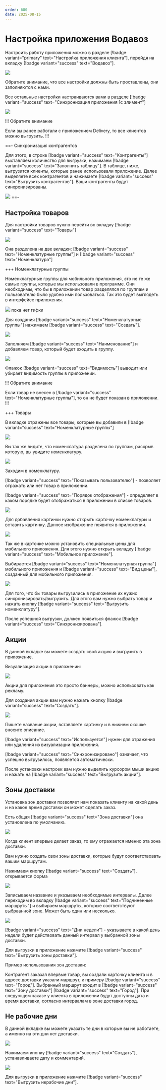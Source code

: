 ```yaml
---
order: 680
date: 2025-08-15
---
```


# Настройка приложения Водавоз

Настроить работу приложения можно в разделе [!badge variant="primary" text="Настройка приложения клиента"], перейдя на вкладку [!badge variant="success" text="Водавоз"].

![](\images\изменения\прил.jpg)

Обратите внимание, что все настройки должны быть проставлены, они заполняются с нами.

Все остальные настройки настраиваются вами в разделе [!badge variant="success" text="Синхронизация приложения 1с элимент"]

![](\images\изменения\прил1.jpg)

!!! Обратите внимание

Если вы ранее работали с приложением Delivery, то все клиентов можно выгрузить.
!!!

==- Синхронизация контрагентов

Для этого, в строке [!badge variant="success" text="Контрагенты"] выставляем количество для выгрузки, нажимаем [!badge variant="success" text="Заполнить таблицу"]. В таблице, ниже, выгрузится клиенты,
которые ранее использовали приложение. Далее выделяете всех контрагентов и нажимаете [!badge variant="success" text="Выгрузить контрагентов"]. Ваши контрагенты будут синхронизированы.

![](\images\изменения\прил.gif)
==-

## Настройка товаров

Для настройки товаров нужно перейти во вкладку [!badge variant="success" text="Товары"]

![](\images\изменения\прил1.jpg)

Она разделена на две вкладки: [!badge variant="success" text="Номенклатурные группы"] и [!badge variant="success" text="Номенклатура"]

+++ Номенклатурные группы

Номенклатурные группы для мобильного приложения, это не те же самые группы, которые мы использовали в программе. Они необходимы, что бы в приложении товар разделялся по группам и пользователю было 
удобно ими пользоваться. Так это будет выглядеть в интерфейсе приложения.

![](\images\изменения\прил1.gif) пока нет гифки

Для создания [!badge variant="success" text="Номенклатурные группы"] нажимаем [!badge variant="success" text="Создать"].

![](\images\изменения\прил2.jpg)

Заполняем [!badge variant="success" text="Наименование"] и добавляем товар, который будет входить в группу. 

![](\images\изменения\прил2.gif)

Флажок [!badge variant="success" text="Видимость"] выводит или убирает видимость группы в приложении.

!!! Обратите внимание

Если товар не внесен в [!badge variant="success" text="Номенклатурные группы"], то он не будет показан в приложении.
!!!

+++ Товары

В вкладке отражены все товары, которые вы добавили в [!badge variant="success" text="Номенклатурные группы"]

![](\images\изменения\прил3.jpg)

Вы так же видите, что номенклатура разделена по группам, раскрыв которую, вы увидите номенклатуру.

![](\images\изменения\прил4.jpg)

Заходим в номенклатуру. 

[!badge variant="success" text="Показывать пользователю"] - позволяет отражать или нет товар в приложении.

[!badge variant="success" text="Порядок отображения"] - определяет в каком порядке будет отображаться в приложении в списке товаров.

![](\images\изменения\прил5.jpg)

Для добавления картинки нужно открыть карточку номенклатуры и вставить картинку. Данное изображение появится в приложении.

![](\images\изменения\прил3.gif)

Так же в карточке можно установить специальные цены для мобильного приложения. Для этого нужно открыть вкладку [!badge variant="success" text="Мобильное приложение"].

Выбирается [!badge variant="success" text="Номенклатурная группа"] мобильного приложения и [!badge variant="success" text="Вид цены"], созданный для мобильного приложения.

![](\images\изменения\прил6.jpg)

Для того, что бы товары выгрузились в приложение их нужно синхронизировать/выгрузить. Для этого вам нужно выбрать товар и нажать кнопку [!badge variant="success" text="Выгрузить номенклатуру"].

После успешной выгрузки, должен появиться флажок [!badge variant="success" text="Синхронизирована"]. 

## Акции

В данной вкладке вы можете создать свой акцию и выгрузить в приложение. 

Визуализация акции в приложении:

![](\images\изменения\прил7.jpg)

Акции для приложения это просто баннеры, можно использовать как рекламу.

Для создания акции вам нужно нажать кнопку [!badge variant="success" text="Создать"].

![](\images\изменения\прил8.jpg)

Пишете название акции, вставляете картинку и в нижнем окошке вносите описание.

[!badge variant="success" text="Используется"] нужен для отражения или удаления из визуализации приложения. 

[!badge variant="success" text="Синхронизировано"] означает, что успешно выгрузилось, появляется автоматически.

После установки настроек вам нужно выделить курсором мыши акцию и нажать на [!badge variant="success" text="Выгрузить акции"].

## Зоны доставки

Установка зон доставки позволяет нам показать клиенту на какой день и на какое время доставки он может сделать заказ.

Есть общая [!badge variant="success" text="Зона доставки"] она установлена по умолчанию.

![](\images\изменения\прил9.jpg)

Когда клиент впервые делает заказ, то ему отражается именно эта зона доставки.

Вам нужно создать свои зоны доставки, которые будут соответствовать вашим маршрутам.

Нажимаем кнопку [!badge variant="success" text="Создать"], открывается форма

![](\images\изменения\прил0.jpg)

Записываем название и указываем необходимые интервалы. Далее переходим во вкладку [!badge variant="success" text="Подчиненные маршруты"] и выбираем маршруты, которые соответствуют выбраанной зоне. 
Может быть один или несколько.

![](\images\изменения\прил4.gif)

[!badge variant="success" text="Дни недели"] - указываете в какой день недели будет действовать данный интервал у выбранной зоны доставки.

Для выгрузки в приложение нажмите [!badge variant="success" text="Выгрузить зоны доставки"].

Пример использования зон доставки:

Контрагент заказал впервые товар, вы создали карточку клиента и в адресе доставки указали маршрут, к примеру [!badge variant="success" text="Город"]. Выбранный маршрут входит в [!badge variant="success" text="Зону доставки"] 
[!badge variant="success" text="Город"]. При следующем заказе у клиента в приложении будут доступны дата и время доставки, согласно интервалам в зоне доставки город.

## Не рабочие дни

В данной вкладке вы можете указать те дни в которые вы не работаете, а именно на эти дни нет доставки.

![](\images\изменения\прил10.jpg)

Нажимаем кнопку [!badge variant="success" text="Создать"], устанавливаете дату и комментарий.

![](\images\изменения\прил11.jpg)

Для выгрузки в приложение нажмите [!badge variant="success" text="Выгрузить нерабочие дни"].









